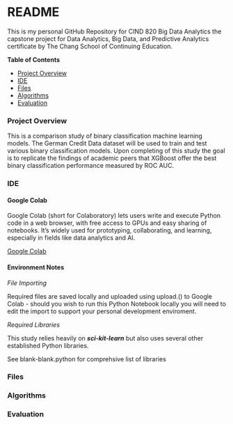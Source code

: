 # README 

This is my personal GitHub Repository for CIND 820 Big Data Analytics the capstone project for Data Analytics, Big Data, and Predictive Analytics certificate by The Chang School of Continuing Education.  

**Table of Contents** 
- [Project Overview](#project-overview)
- [IDE](#ide)
- [Files](#files)
- [Algorithms](#algorithms)
- [Evaluation](#evaluation)

### Project Overview

This is a comparison study of binary classification machine learning models. The German Credit Data dataset will be used to train and test various binary classification models.  Upon completing of this study the goal  is to replicate the findings of academic peers that XGBoost offer the best binary classification performance measured by ROC AUC. 

### IDE

#### Google Colab

Google Colab (short for Colaboratory) lets users write and execute Python code in a web browser, with free access to GPUs and easy sharing of notebooks. It’s widely used for prototyping, collaborating, and learning, especially in fields like data analytics and AI.

[Google Colab]([https://colab.google/](https://colab.google/))

#### Environment Notes

_File Importing_

Required files are saved locally and uploaded using upload.() to Google Colab - should you wish to run this Python Notebook locally you will need to edit the import to support your personal development enviroment. 

_Required Libraries_ 

This study relies heavily on **_sci-kit-learn_** but also uses several other established Python libraries. 

See blank-blank.python for comprehsive list of libraries 


### Files

### Algorithms

### Evaluation
